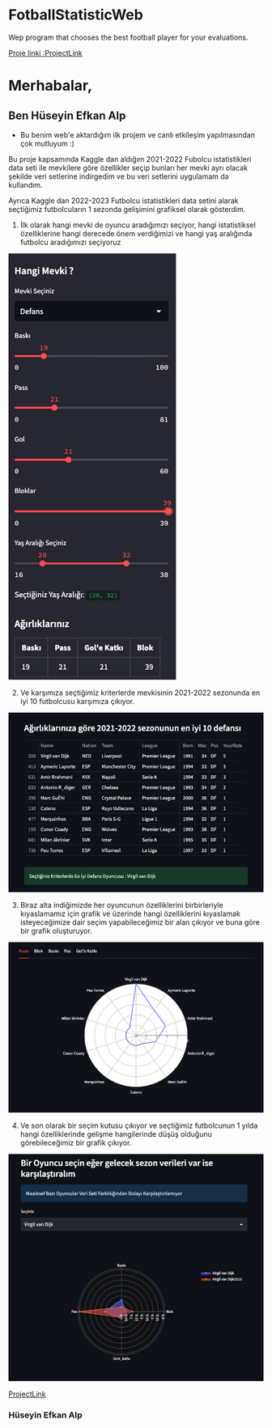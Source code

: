 # FotballStatisticWeb
 Wep program that chooses the best football player for your evaluations.
 
 [Proje linki :ProjectLink](https://huseyinefkanalp-fotballstatisticweb-app-biy8zn.streamlit.app/)
 
# Merhabalar,
## Ben Hüseyin Efkan Alp
 * Bu benim web'e aktardığım ilk projem ve canlı etkileşim yapılmasından çok mutluyum :)
 
 Bu proje kapsamında Kaggle dan aldığım 2021-2022 Fubolcu istatistikleri data seti ile mevkilere göre özellikler seçip 
 bunları her mevki ayrı olacak şekilde veri setlerine indirgedim ve bu veri setlerini uygulamam da kullandım.
 
 Ayrıca Kaggle dan 2022-2023 Futbolcu istatistikleri data setini alarak seçtiğimiz futbolcuların 1 sezonda gelişimini
 grafiksel olarak gösterdim.
 
 1. İlk olarak hangi mevki de oyuncu aradığımızı seçiyor, hangi istatistiksel özelliklerine hangi derecede önem verdiğimizi ve hangi yaş aralığında futbolcu aradığımızı seçiyoruz
 
 ![](https://github.com/HuseyinEfkanAlp/FotballStatisticWeb/blob/main/images/AgeRange.png)
 
 2. Ve karşımıza seçtiğimiz kriterlerde mevkisinin 2021-2022 sezonunda en iyi 10 futbolcusu karşımıza çıkıyor.
 
 ![](https://github.com/HuseyinEfkanAlp/FotballStatisticWeb/blob/main/images/ilk10.png)
 
 3. Biraz alta indiğimizde her oyuncunun özelliklerini birbirleriyle kıyaslamamız için grafik ve üzerinde hangi özelliklerini kıyaslamak isteyeceğimize dair seçim yapabileceğimiz bir alan çıkıyor ve buna göre bir grafik oluşturuyor.
 
 ![](https://github.com/HuseyinEfkanAlp/FotballStatisticWeb/blob/main/images/graph.png)
 
 4. Ve son olarak bir seçim kutusu çıkıyor ve seçtiğimiz futbolcunun 1 yılda hangi özelliklerinde gelişme hangilerinde düşüş olduğunu görebileceğimiz bir grafik çıkıyor.
 
 ![](https://github.com/HuseyinEfkanAlp/FotballStatisticWeb/blob/main/images/pastvsfuture.png)
 
 [ProjectLink](https://huseyinefkanalp-fotballstatisticweb-app-w7qa41.streamlit.app/)
 
 ### Hüseyin Efkan Alp
 
 
